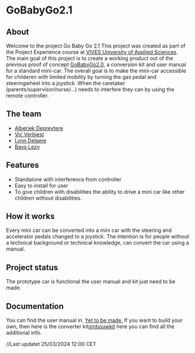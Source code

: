 # GoBabyGo2.1

## About 

Welcome to the project Go Baby Go 2.1
This project was created as part of the Project Experience course at [VIVES University of Applied Sciences](https://www.vives.be/en).  
The main goal of this project is to create a working product out of the previous proof of concept [GoBabyGo2.0](https://github.com/vives-project-xp/GoBabyGo2.0), a conversion kit and user manual for a standard mini-car.
The overall goal is to make the mini-car accessible for childeren with limited mobility by turning the gas pedal and steeringwheel into a joystick .When the caretaker (parents/supervisor/nurse/...) needs to interfere they can by using the remote controller. 

## The team

- [Alberiek Depreytere](https://github.com/AlberiekDepreytere)
- [Vic Verbiest](https://github.com/Vic-Verbiest)
- [Lynn Delaere](https://github.com/LynnDelaere)
- [Bavo Lezy](https://github.com/bavolezy)

## Features

- Standalone with interference from controller
- Easy to install for user
- To give children with disabilities the ability to drive a mini car like other children without disabilities.

## How it works

Every mini car can be converted into a mini car with the steering and accelerator pedals changed
to a joystick. The intention is for people without a technical background or
technical knowledge, can convert the car using a manual.

## Project status 

The prototype car is functional the user manual and kit just need to be made.

## Documentation

 You can find the user manual in. [Yet to be made.]()
 If you want to build your own, then here is the converter kit[ombouwkit](/Documentation/Ombouwkit.md) here you can find all the additional info.

//Last updatet 25/03/2024 12:00 CET
